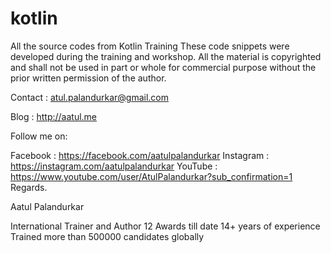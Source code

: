 # kotlin
All the source codes from Kotlin Training
These code snippets were developed during the training and workshop. All the material is copyrighted and shall not be used in part or whole for commercial purpose without the prior written permission of the author.

Contact : atul.palandurkar@gmail.com

Blog : http://aatul.me

Follow me on:

Facebook : https://facebook.com/aatulpalandurkar
Instagram : https://instagram.com/aatulpalandurkar
YouTube : https://www.youtube.com/user/AtulPalandurkar?sub_confirmation=1
Regards.

Aatul Palandurkar

International Trainer and Author
12 Awards till date
14+ years of experience
Trained more than 500000 candidates globally
